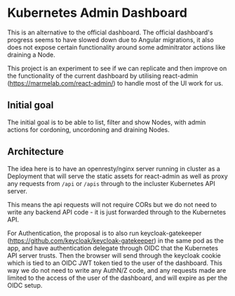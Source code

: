 # Kubernetes Admin Dashboard

This is an alternative to the official dashboard. The official dashboard's progress seems to have slowed down due to Angular migrations, it also does not expose certain functionality around some adminitrator actions like draining a Node.

This project is an experiment to see if we can replicate and then improve on the functionality of the current dashboard by utilising react-admin (https://marmelab.com/react-admin/) to handle most of the UI work for us.

## Initial goal

The initial goal is to be able to list, filter and show Nodes, with admin actions for cordoning, uncordoning and draining Nodes.

## Architecture

The idea here is to have an openresty/nginx server running in cluster as a Deployment that will serve the static assets for react-admin as well as proxy any requests from `/api` or `/apis` through to the incluster Kubernetes API server.

This means the api requests will not require CORs but we do not need to write any backend API code - it is just forwarded through to the Kubernetes API.

For Authentication, the proposal is to also run keycloak-gatekeeper (https://github.com/keycloak/keycloak-gatekeeper) in the same pod as the app, and have authentication delegate through OIDC that the Kubernetes API server trusts. Then the browser will send through the keycloak cookie which is tied to an OIDC JWT token tied to the user of the dashboard. This way we do not need to write any AuthN/Z code, and any requests made are limited to the access of the user of the dashboard, and will expire as per the OIDC setup.
